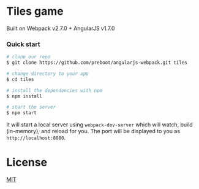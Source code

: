 # Tiles game
Built on Webpack v2.7.0 + AngularJS v1.7.0

### Quick start


```bash
# clone our repo
$ git clone https://github.com/preboot/angularjs-webpack.git tiles

# change directory to your app
$ cd tiles

# install the dependencies with npm
$ npm install

# start the server
$ npm start
```


It will start a local server using `webpack-dev-server` which will watch, build (in-memory), and reload for you. The port will be displayed to you as `http://localhost:8080`.

# License

[MIT](/LICENSE)
